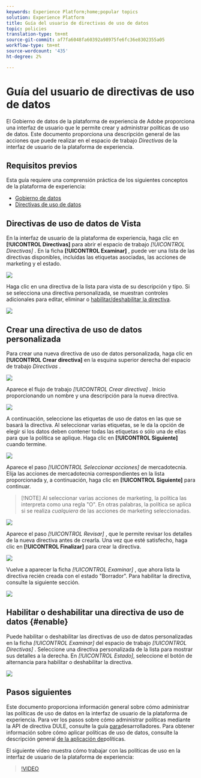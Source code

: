 ```yaml
---
keywords: Experience Platform;home;popular topics
solution: Experience Platform
title: Guía del usuario de directivas de uso de datos
topic: policies
translation-type: tm+mt
source-git-commit: af7fa6048fa60392a98975fe6fc36e8302355a05
workflow-type: tm+mt
source-wordcount: '435'
ht-degree: 2%

---
```



# Guía del usuario de directivas de uso de datos

El Gobierno de datos de la plataforma de experiencia de Adobe proporciona una interfaz de usuario que le permite crear y administrar políticas de uso de datos. Este documento proporciona una descripción general de las acciones que puede realizar en el espacio de trabajo _Directivas_ de la interfaz de usuario de la plataforma de experiencia.

## Requisitos previos

Esta guía requiere una comprensión práctica de los siguientes conceptos de la plataforma de experiencia:

- [Gobierno de datos](../home.md)
- [Directivas de uso de datos](./overview.md)

## Directivas de uso de datos de Vista

En la interfaz de usuario de la plataforma de experiencia, haga clic en **[!UICONTROL Directivas]** para abrir el espacio de trabajo *[!UICONTROL Directivas]* . En la ficha **[!UICONTROL Examinar]** , puede ver una lista de las directivas disponibles, incluidas las etiquetas asociadas, las acciones de marketing y el estado.

![](../images/policies/browse-policies.png)

Haga clic en una directiva de la lista para vista de su descripción y tipo. Si se selecciona una directiva personalizada, se muestran controles adicionales para editar, eliminar o [habilitar/deshabilitar la directiva](#enable).

![](../images/policies/policy-details.png)

## Crear una directiva de uso de datos personalizada

Para crear una nueva directiva de uso de datos personalizada, haga clic en **[!UICONTROL Crear directiva]** en la esquina superior derecha del espacio de trabajo *Directivas* .

![](../images/policies/create-policy-button.png)

Aparece el flujo de trabajo *[!UICONTROL Crear directiva]* . Inicio proporcionando un nombre y una descripción para la nueva directiva.

![](../images/policies/create-policy-description.png)

A continuación, seleccione las etiquetas de uso de datos en las que se basará la directiva. Al seleccionar varias etiquetas, se le da la opción de elegir si los datos deben contener todas las etiquetas o sólo una de ellas para que la política se aplique. Haga clic en **[!UICONTROL Siguiente]** cuando termine.

![](../images/policies/add-labels.png)

Aparece el paso *[!UICONTROL Seleccionar acciones]* de mercadotecnia. Elija las acciones de mercadotecnia correspondientes en la lista proporcionada y, a continuación, haga clic en **[!UICONTROL Siguiente]** para continuar.

>[!NOTE] Al seleccionar varias acciones de marketing, la política las interpreta como una regla &quot;O&quot;. En otras palabras, la política se aplica si se realiza _cualquiera_ de las acciones de marketing seleccionadas.

![](../images/policies/add-marketing-actions.png)

Aparece el paso *[!UICONTROL Revisar]* , que le permite revisar los detalles de la nueva directiva antes de crearla. Una vez que esté satisfecho, haga clic en **[!UICONTROL Finalizar]** para crear la directiva.

![](../images/policies/policy-review.png)

Vuelve a aparecer la ficha *[!UICONTROL Examinar]* , que ahora lista la directiva recién creada con el estado &quot;Borrador&quot;. Para habilitar la directiva, consulte la siguiente sección.

![](../images/policies/created-policy.png)

## Habilitar o deshabilitar una directiva de uso de datos {#enable}

Puede habilitar o deshabilitar las directivas de uso de datos personalizadas en la ficha *[!UICONTROL Examinar]* del espacio de trabajo *[!UICONTROL Directivas]* . Seleccione una directiva personalizada de la lista para mostrar sus detalles a la derecha. En *[!UICONTROL Estado]*, seleccione el botón de alternancia para habilitar o deshabilitar la directiva.

![](../images/policies/enable-policy.png)

## Pasos siguientes

Este documento proporciona información general sobre cómo administrar las políticas de uso de datos en la interfaz de usuario de la plataforma de experiencia. Para ver los pasos sobre cómo administrar políticas mediante la API de directiva DULE, consulte la guía [para](../api/getting-started.md)desarrolladores. Para obtener información sobre cómo aplicar políticas de uso de datos, consulte la descripción general [de la aplicación de](../enforcement/overview.md)políticas.

El siguiente vídeo muestra cómo trabajar con las políticas de uso en la interfaz de usuario de la plataforma de experiencia:

>[!VIDEO](https://video.tv.adobe.com/v/32977?quality=12&learn=on)